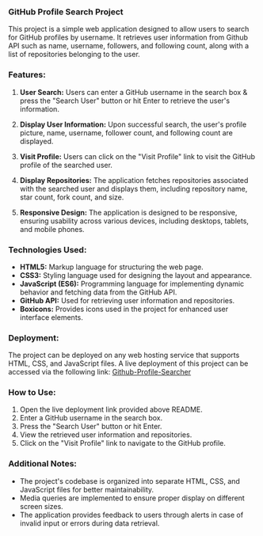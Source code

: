### GitHub Profile Search Project

This project is a simple web application designed to allow users to search for GitHub profiles by username. It retrieves user information from Github API such as name, username, followers, and following count, along with a list of repositories belonging to the user.

### Features:

1. **User Search:** Users can enter a GitHub username in the search box & press the "Search User" button or hit Enter to retrieve the user's information.

2. **Display User Information:** Upon successful search, the user's profile picture, name, username, follower count, and following count are displayed.

3. **Visit Profile:** Users can click on the "Visit Profile" link to visit the GitHub profile of the searched user.

4. **Display Repositories:** The application fetches repositories associated with the searched user and displays them, including repository name, star count, fork count, and size.

5. **Responsive Design:** The application is designed to be responsive, ensuring usability across various devices, including desktops, tablets, and mobile phones.

### Technologies Used:

- **HTML5:** Markup language for structuring the web page.
- **CSS3:** Styling language used for designing the layout and appearance.
- **JavaScript (ES6):** Programming language for implementing dynamic behavior and fetching data from the GitHub API.
- **GitHub API:** Used for retrieving user information and repositories.
- **Boxicons:** Provides icons used in the project for enhanced user interface elements.

### Deployment:

The project can be deployed on any web hosting service that supports HTML, CSS, and JavaScript files. A live deployment of this project can be accessed via the following link: [Github-Profile-Searcher](https://github-user-search-by-aman-umar.netlify.app/)

### How to Use:

1. Open the live deployment link provided above README.
2. Enter a GitHub username in the search box.
3. Press the "Search User" button or hit Enter.
4. View the retrieved user information and repositories.
5. Click on the "Visit Profile" link to navigate to the GitHub profile.

### Additional Notes:

- The project's codebase is organized into separate HTML, CSS, and JavaScript files for better maintainability.
- Media queries are implemented to ensure proper display on different screen sizes.
- The application provides feedback to users through alerts in case of invalid input or errors during data retrieval.
